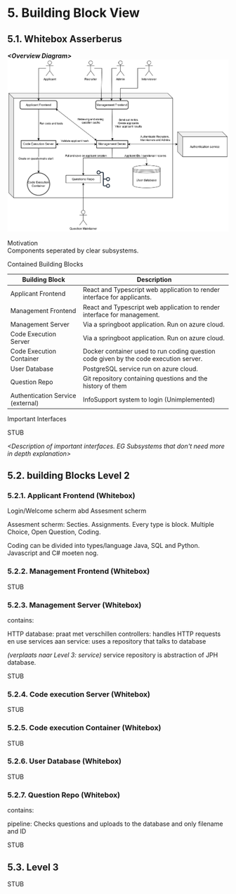 # 5. Building Block View

## 5.1. Whitebox Asserberus

***\<Overview Diagram>***
![Architecture diagram](/docs/arc42-explanation-template/images/architecture-with-context.png)

Motivation  
Components seperated by clear subsystems.

Contained Building Blocks

| Building Block                    | Description                                                                           |
|-----------------------------------|---------------------------------------------------------------------------------------|
| Applicant Frontend                | React and Typescript web application to render interface for applicants.              |
| Management Frontend               | React and Typescript web application to render interface for management.              |
| Management Server                 | Via a springboot application. Run on azure cloud.                                     |
| Code Execution Server             | Via a springboot application. Run on azure cloud.                                     |
| Code Execution Container          | Docker container used to run coding question code given by the code execution server. |
| User Database                     | PostgreSQL service run on azure cloud.                                                |
| Question Repo                     | Git repository containing questions and the history of them                           |
| Authentication Service (external) | InfoSupport system to login (Unimplemented)                                           |

Important Interfaces

STUB

*\<Description of important interfaces. EG Subsystems that don't need more in depth explanation>*

## 5.2. building Blocks Level 2

### 5.2.1. Applicant Frontend (Whitebox)

Login/Welcome scherm abd Assesment scherm

Assesment scherm:
Secties. Assignments. Every type is block. Multiple Choice, Open Question, Coding.

Coding can be divided into types/language Java, SQL and Python. Javascript and C# moeten nog.

### 5.2.2. Management Frontend (Whitebox)

STUB

### 5.2.3. Management Server (Whitebox)

contains:

HTTP database: praat met verschillen
controllers: handles HTTP requests en use services aan
service: uses a repository that talks to database

*\(verplaats naar Level 3: service)* service repository is abstraction of JPH database.

STUB

### 5.2.4. Code execution Server (Whitebox)

STUB

### 5.2.5. Code execution Container (Whitebox)

STUB

### 5.2.6. User Database (Whitebox)

STUB

### 5.2.7. Question Repo (Whitebox)

contains:

pipeline: Checks questions and uploads to the database and only filename and ID

STUB

## 5.3. Level 3

STUB

